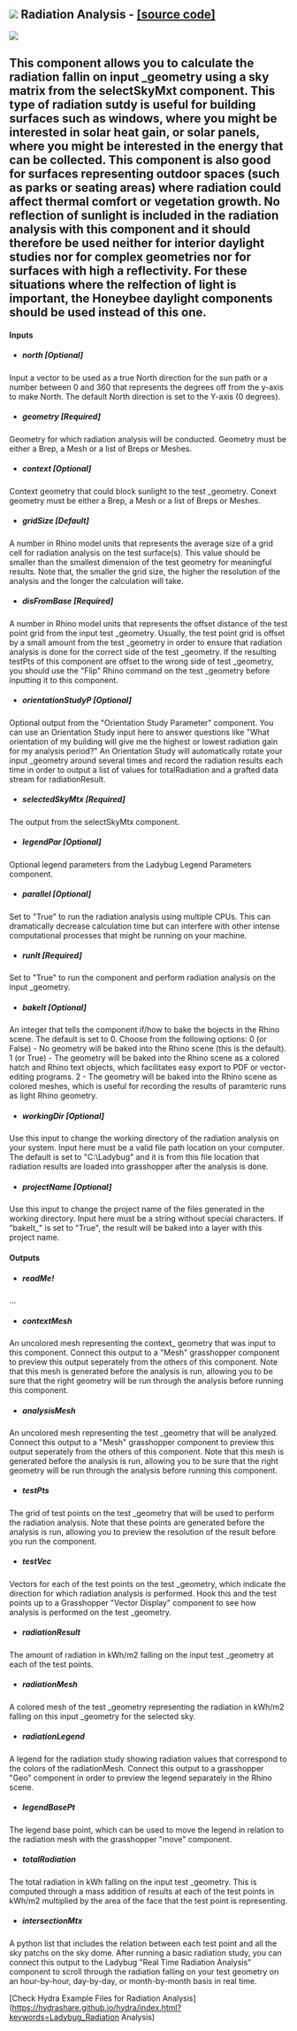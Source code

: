 ## ![](../../images/icons/Radiation_Analysis.png) Radiation Analysis - [[source code]](https://github.com/mostaphaRoudsari/ladybug/tree/master/src/Ladybug_Radiation%20Analysis.py)

![](../../images/components/Radiation_Analysis.png)

This component allows you to calculate the radiation fallin on input _geometry using a sky matrix from the selectSkyMxt component. This type of radiation sutdy is useful for building surfaces such as windows, where you might be interested in solar heat gain, or solar panels, where you might be interested in the energy that can be collected. This component is also good for surfaces representing outdoor spaces (such as parks or seating areas) where radiation could affect thermal comfort or vegetation growth. No reflection of sunlight is included in the radiation analysis with this component and it should therefore be used neither for interior daylight studies nor for complex geometries nor for surfaces with high a reflectivity. For these situations where the relfection of light is important, the Honeybee daylight components should be used instead of this one. - 

#### Inputs
* ##### north [Optional]
Input a vector to be used as a true North direction for the sun path or a number between 0 and 360 that represents the degrees off from the y-axis to make North.  The default North direction is set to the Y-axis (0 degrees).
* ##### geometry [Required]
Geometry for which radiation analysis will be conducted.  Geometry must be either a Brep, a Mesh or a list of Breps or Meshes.
* ##### context [Optional]
Context geometry that could block sunlight to the test _geometry.  Conext geometry must be either a Brep, a Mesh or a list of Breps or Meshes.
* ##### gridSize [Default]
A number in Rhino model units that represents the average size of a grid cell for radiation analysis on the test surface(s).  This value should be smaller than the smallest dimension of the test geometry for meaningful results.  Note that, the smaller the grid size, the higher the resolution of the analysis and the longer the calculation will take.
* ##### disFromBase [Required]
A number in Rhino model units that represents the offset distance of the test point grid from the input test _geometry.  Usually, the test point grid is offset by a small amount from the test _geometry in order to ensure that radiation analysis is done for the correct side of the test _geometry.  If the resulting testPts of this component are offset to the wrong side of test _geometry, you should use the "Flip" Rhino command on the test _geometry before inputting it to this component.
* ##### orientationStudyP [Optional]
Optional output from the "Orientation Study Parameter" component.  You can use an Orientation Study input here to answer questions like "What orientation of my building will give me the highest or lowest radiation gain for my analysis period?"  An Orientation Study will automatically rotate your input _geometry around several times and record the radiation results each time in order to output a list of values for totalRadiation and a grafted data stream for radiationResult.
* ##### selectedSkyMtx [Required]
The output from the selectSkyMtx component.
* ##### legendPar [Optional]
Optional legend parameters from the Ladybug Legend Parameters component.
* ##### parallel [Optional]
Set to "True" to run the radiation analysis using multiple CPUs.  This can dramatically decrease calculation time but can interfere with other intense computational processes that might be running on your machine.
* ##### runIt [Required]
Set to "True" to run the component and perform radiation analysis on the input _geometry.
* ##### bakeIt [Optional]
An integer that tells the component if/how to bake the bojects in the Rhino scene.  The default is set to 0.  Choose from the following options: 0 (or False) - No geometry will be baked into the Rhino scene (this is the default). 1 (or True) - The geometry will be baked into the Rhino scene as a colored hatch and Rhino text objects, which facilitates easy export to PDF or vector-editing programs. 2 - The geometry will be baked into the Rhino scene as colored meshes, which is useful for recording the results of paramteric runs as light Rhino geometry.
* ##### workingDir [Optional]
Use this input to change the working directory of the radiation analysis on your system. Input here must be a valid file path location on your computer.  The default is set to "C:\Ladybug" and it is from this file location that radiation results are loaded into grasshopper after the analysis is done.
* ##### projectName [Optional]
Use this input to change the project name of the files generated in the working directory.  Input here must be a string without special characters.  If "bakeIt_" is set to "True", the result will be baked into a layer with this project name.

#### Outputs
* ##### readMe!
...
* ##### contextMesh
An uncolored mesh representing the context_ geometry that was input to this component. Connect this output to a "Mesh" grasshopper component to preview this output seperately from the others of this component. Note that this mesh is generated before the analysis is run, allowing you to be sure that the right geometry will be run through the analysis before running this component.
* ##### analysisMesh
An uncolored mesh representing the test _geometry that will be analyzed.  Connect this output to a "Mesh" grasshopper component to preview this output seperately from the others of this component. Note that this mesh is generated before the analysis is run, allowing you to be sure that the right geometry will be run through the analysis before running this component.
* ##### testPts
The grid of test points on the test _geometry that will be used to perform the radiation analysis.  Note that these points are generated before the analysis is run, allowing you to preview the resolution of the result before you run the component.
* ##### testVec
Vectors for each of the test points on the test _geometry, which indicate the direction for which radiation analysis is performed.  Hook this and the test points up to a Grasshopper "Vector Display" component to see how analysis is performed on the test _geometry.
* ##### radiationResult
The amount of radiation in kWh/m2 falling on the input test _geometry at each of the test points.
* ##### radiationMesh
A colored mesh of the test _geometry representing the radiation in kWh/m2 falling on this input _geometry for the selected sky.
* ##### radiationLegend
A legend for the radiation study showing radiation values that correspond to the colors of the radiationMesh. Connect this output to a grasshopper "Geo" component in order to preview the legend separately in the Rhino scene.  
* ##### legendBasePt
The legend base point, which can be used to move the legend in relation to the radiation mesh with the grasshopper "move" component.
* ##### totalRadiation
The total radiation in kWh falling on the input test _geometry.  This is computed through a mass addition of results at each of the test points in kWh/m2 multiplied by the area of the face that the test point is representing.
* ##### intersectionMtx
A python list that includes the relation between each test point and all the sky patchs on the sky dome.  After running a basic radiation study, you can connect this output to the Ladybug "Real Time Radiation Analysis" component to scroll through the radiation falling on your test geometry on an hour-by-hour, day-by-day, or month-by-month basis in real time.


[Check Hydra Example Files for Radiation Analysis](https://hydrashare.github.io/hydra/index.html?keywords=Ladybug_Radiation Analysis)